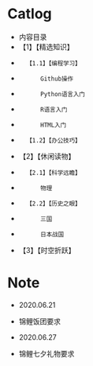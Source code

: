 # Catlog

- 内容目录
- 	【1】【精选知识】
- 		【1.1】【编程学习】
- 			Github操作	
- 			Python语言入门
- 			R语言入门
- 			HTML入门
- 		【1.2】【办公技巧】
- 	【2】【休闲读物】
- 		【2.1】【科学远瞻】
- 			物理
- 		【2.2】【历史之眼】
- 			三国
- 			日本战国
- 	【3】【时空折跃】

# Note

- 2020.06.21
- 锦鲤饭团要求

- 2020.06.27
- 锦鲤七夕礼物要求
